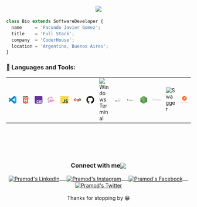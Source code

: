 <p align="center">
  <img src="https://github.com/thompsonemerson/thompsonemerson/raw/master/cover-thompson.png" />
</p>

```js
class Bio extends SoftwareDeveloper {
  name     = 'Facundo Javier Gomez';
  title    = 'Full Stack';
  company  = 'CoderHouse';
  location = 'Argentina, Buenos Aires';
}
```
### 🔧 Languages and Tools:

<table>
   <tr>
      <td>
         <img align="left" alt="Visual Studio Code" width="26px" src="https://raw.githubusercontent.com/github/explore/main/topics/visual-studio-code/visual-studio-code.png" />
      </td>
      <td>
         <img align="left" alt="HTML5" width="26px" src="https://raw.githubusercontent.com/github/explore/main/topics/html/html.png" />
      </td>
      <td>
         <img align="left" alt="CSS" width="26px" src="https://raw.githubusercontent.com/github/explore/main/topics/css/css.png" />
      </td>
      <td>
         <img align="left" alt="Sass" width="26px" src="https://raw.githubusercontent.com/github/explore/main/topics/sass/sass.png" />
      </td>
      <td>
         <img align="left" alt="JavaScript" width="26px" src="https://raw.githubusercontent.com/github/explore/main/topics/javascript/javascript.png" />
      </td>
      <td>
         <img align="left" alt="Git" width="26px" src="https://raw.githubusercontent.com/github/explore/main/topics/git/git.png" />
      </td>
      <td>
         <img align="left" alt="GitHub" width="26px" src="https://raw.githubusercontent.com/github/explore/main/topics/github/github.png" />
      </td>
      <td>
         <img align="left" alt="Windows Terminal" width="26px" src="https://upload.wikimedia.org/wikipedia/commons/0/01/Windows_Terminal_Logo_256x256.png" />
      </td>
      <td>
         <img align="left" alt="MySQL" width="26px" src="https://raw.githubusercontent.com/github/explore/main/topics/mysql/mysql.png" />
      </td>
      <td>
         <img align="left" alt="MongoDB" width="26px" src="https://raw.githubusercontent.com/github/explore/main/topics/mongodb/mongodb.png" />
      </td>
      <td>
         <img align="left" alt="Node.js" width="26px" src="https://raw.githubusercontent.com/github/explore/main/topics/nodejs/nodejs.png" />
      </td>
      <td>
         <img align="left" alt="Express" width="26px" src="https://raw.githubusercontent.com/github/explore/main/topics/express/express.png" />
      </td>
      <td>
         <img align="left" alt="Swagger" width="26px" src="https://raw.githubusercontent.com/github/explore/main/topics/swagger/swagger.png" />
      </td>
      <td>
         <img align="left" alt="Postman" width="26px" src="https://raw.githubusercontent.com/github/explore/main/topics/postman/postman.png" />
      </td>
   </tr>
</table>

<br/>
<br/>
<br/>
<br/>
<div align="center">
  <h3 align="center">Connect with me<img align="center" src="https://github.com/rajput2107/rajput2107/blob/master/Assets/Handshake.gif" height="33px" /></h3> 
</div>
<p align="center">
 <a href="https://https://www.linkedin.com/in/facundo-javier-gomez-b53034219/" target="blank">
  <img align="center" alt="Pramod's LinkedIn" width="30px" src="https://www.vectorlogo.zone/logos/linkedin/linkedin-icon.svg" /> &nbsp; &nbsp;
 </a>
 <a href="https://www.https://www.instagram.com/ffffacu/" target="blank">
  <img align="center" alt="Pramod's Instagram" width="30px" src="https://www.vectorlogo.zone/logos/instagram/instagram-icon.svg" /> &nbsp; &nbsp;
 </a>
 <a href="https://https://www.facebook.com/facu.gomez.7121614/" target="blank">
  <img align="center" alt="Pramod's Facebook" width="30px" src="https://www.vectorlogo.zone/logos/facebook/facebook-icon.svg" /> &nbsp; &nbsp;
 </a>
 <a href="https://wa.me/+541158203866" target="blank">
  <img align="center" alt="Pramod's Twitter" width="30px" src="https://www.vectorlogo.zone/logos/whatsapp/whatsapp-icon.svg" />
 </a> 
  <br/>
  <br/>
  Thanks for stopping by 😁<br/>

